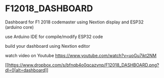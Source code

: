 # F12018_DASHBOARD
Dashboard for F1 2018 codemaster using Nextion display and ESP32 (arduino core)

use Arduino IDE for compile/modify ESP32 code

build your dashboard using Nextion editor

watch video on Youtube https://www.youtube.com/watch?v=uoGu7ikt2NM

[[https://www.dropbox.com/s/bfnqb4o0qcazvnp/F12018_DASHBOARD.png?dl=0|alt=dashboard]]
